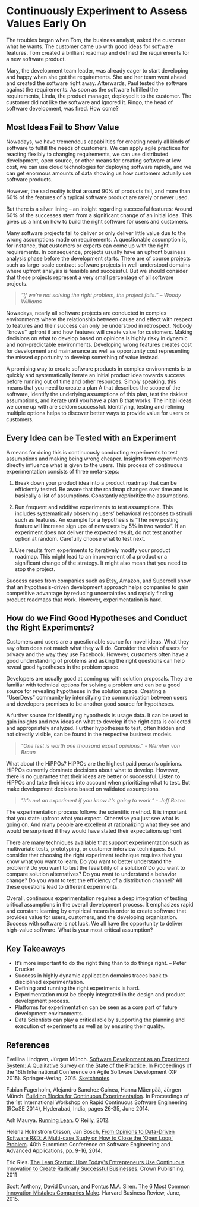 # Continuously Experiment to Assess Values Early On

The troubles began when Tom, the business analyst, asked the customer what he wants. The customer came up with good ideas for software features. Tom created a brilliant roadmap and defined the requirements for a new software product. 

Mary, the development team leader, was already eager to start developing and happy when she got the requirements. She and her team went ahead and created the software right away. Afterwards, Paul tested the software against the requirements. As soon as the software fulfilled the requirements, Linda, the product manager, deployed it to the customer. The customer did not like the software and ignored it. Ringo, the head of software development, was fired. How come?

## Most Ideas Fail to Show Value

Nowadays, we have tremendous capabilities for creating nearly all kinds of software to fulfill the needs of customers. We can apply agile practices for reacting flexibly to changing requirements, we can use distributed development, open source, or other means for creating software at low cost, we can use cloud technologies for deploying software rapidly, and we can get enormous amounts of data showing us how customers actually use software products.

However, the sad reality is that around 90% of products fail, and more than 60% of the features of a typical software product are rarely or never used. 

But there is a silver lining – an insight regarding successful features: Around 60% of the successes stem from a significant change of an initial idea. This gives us a hint on how to build the right software for users and customers.
 
Many software projects fail to deliver or only deliver little value due to the wrong assumptions made on requirements. A questionable assumption is, for instance, that customers or experts can come up with the right requirements. In consequence, projects usually have an upfront business analysis phase before the development starts.  There are of course projects such as large-scale contract software projects in well-understood domains where upfront analysis is feasible and successful. But we should consider that these projects represent a very small percentage of all software projects.

>_“If we’re not solving the right problem, the project fails.”_
>_– Woody Williams_

Nowadays, nearly all software projects are conducted in complex environments where the relationship between cause and effect with respect to features and their success can only be understood in retrospect. Nobody “knows” upfront if and how features will create value for customers. Making decisions on what to develop based on opinions is highly risky in dynamic and non-predictable environments. Developing wrong features creates cost for development and maintenance as well as opportunity cost representing the missed opportunity to develop something of value instead.

A promising way to create software products in complex environments is to quickly and systematically iterate an initial product idea towards success before running out of time and other resources. Simply speaking, this means that you need to create a plan A that describes the scope of the software, identify the underlying assumptions of this plan, test the riskiest assumptions, and iterate until you have a plan B that works. The initial ideas we come up with are seldom successful. Identifying, testing and refining multiple options helps to discover better ways to provide value for users or customers. 

## Every Idea can be Tested with an Experiment

A means for doing this is continuously conducting experiments to test assumptions and making being wrong cheaper. Insights from experiments directly influence what is given to the users. This process of continuous experimentation consists of three meta-steps: 

1.	Break down your product idea into a product roadmap that can be efficiently tested. Be aware that the roadmap changes over time and is basically a list of assumptions. Constantly reprioritize the assumptions.

2.	Run frequent and additive experiments to test assumptions. This includes systematically observing users’ behavioral responses to stimuli such as features. An example for a hypothesis is “The new posting feature will increase sign ups of new users by 5% in two weeks“. If an experiment does not deliver the expected result, do not test another option at random. Carefully choose what to test next.

3.	Use results from experiments to iteratively modify your product roadmap. This might lead to an improvement of a product or a significant change of the strategy. It might also mean that you need to stop the project.

Success cases from companies such as Etsy, Amazon, and Supercell show that an hypothesis-driven development approach helps companies to gain competitive advantage by reducing uncertainties and rapidly finding product roadmaps that work. However, experimentation is hard.

## How do we Find Good Hypotheses and Conduct the Right Experiments?

Customers and users are a questionable source for novel ideas. What they say often does not match what they will do. Consider the wish of users for privacy and the way they use Facebook. However, customers often have a good understanding of problems and asking the right questions can help reveal good hypotheses in the problem space. 

Developers are usually good at coming up with solution proposals. They are familiar with technical options for solving a problem and can be a good source for revealing hypotheses in the solution space. Creating a “UserDevs” community by intensifying the communication between users and developers promises to be another good source for hypotheses. 

A further source for identifying hypothesis is usage data. It can be used to gain insights and new ideas on what to develop if the right data is collected and appropriately analyzed. Further hypotheses to test, often hidden and not directly visible, can be found in the respective business models.

>_"One test is worth one thousand expert opinions."_
>_- Wernher von Braun_

What about the HiPPOs? HiPPOs are the highest paid person’s opinions. HiPPOs currently dominate decisions about what to develop. However, there is no guarantee that their ideas are better or successful. Listen to HiPPOs and take their ideas into account when prioritizing what to test.  But make development decisions based on validated assumptions.

>_"It's not an experiment if you know it's going to work.”_ 
>_- Jeff Bezos_

The experimentation process follows the scientific method. It is important that you state upfront what you expect. Otherwise you just see what is going on. And many people are excellent at rationalizing what they see and would be surprised if they would have stated their expectations upfront.

There are many techniques available that support experimentation such as multivariate tests, prototyping, or customer interview techniques. But consider that choosing the right experiment technique requires that you know what you want to learn. Do you want to better understand the problem? Do you want to test the feasibility of a solution? Do you want to compare solution alternatives? Do you want to understand a behavior change? Do you want to test the efficiency of a distribution channel? All these questions lead to different experiments. 

Overall, continuous experimentation requires a deep integration of testing critical assumptions in the overall development process. It emphasizes rapid and constant learning by empirical means in order to create software that provides value for users, customers, and the developing organization. Success with software is not luck. We all have the opportunity to deliver high-value software. What is your most critical assumption?

## Key Takeaways

* It’s more important to do the right thing than to do things right. – Peter Drucker 
*	Success in highly dynamic application domains traces back to disciplined experimentation.
*	Defining and running the right experiments is hard.
*	Experimentation must be deeply integrated in the design and product development process.
* Platforms for experimentation can be seen as a core part of future development environments.
* Data Scientists can play a critical role by supporting the planning and execution of experiments as well as by ensuring their quality.
 
## References

Eveliina Lindgren, Jürgen Münch. [Software Development as an Experiment System: A Qualitative Survey on the State of the Practice](https://www.researchgate.net/publication/271514890_Software_Development_as_an_Experiment_System_A_Qualitative_Survey_on_the_State_of_the_Practice). In Proceedings of the 16th International Conference on Agile Software Development (XP 2015). Springer-Verlag, 2015. [Sketchnotes](https://www.researchgate.net/publication/277286183_1505_xp_01_sketchnotes_lindgren).

Fabian Fagerholm, Alejandro Sanchez Guinea, Hanna Mäenpää, Jürgen Münch. [Building Blocks for Continuous Experimentation](https://www.researchgate.net/publication/260323113_Building_Blocks_for_Continuous_Experimentation?ev=prf_pub). In Proceedings of the 1st International Workshop on Rapid Continuous Software Engineering (RCoSE 2014), Hyderabad, India, pages 26-35, June 2014.

Ash Maurya. [Running Lean](http://www.amazon.com/Running-Lean-Iterate-Plan-Works/dp/1449305172/ref=sr_1_1?ie=UTF8&qid=1452807941&sr=8-1&keywords=running+lean). O'Reilly, 2012.

Helena Holmström Olsson, Jan Bosch, [From Opinions to Data-Driven Software R&D: A Multi-case Study on How to Close the 'Open Loop' Problem](http://ieeexplore.ieee.org/xpl/login.jsp?tp=&arnumber=6928783&url=http%3A%2F%2Fieeexplore.ieee.org%2Fiel7%2F6921520%2F6928770%2F06928783.pdf%3Farnumber%3D6928783). 40th Euromicro Conference on Software Engineering and Advanced Applications, pp. 9-16, 2014.

Eric Ries. [The Lean Startup: How Today's Entrepreneurs Use Continuous Innovation to Create Radically Successful Businesses.](http://theleanstartup.com) Crown Publishing, 2011

Scott Anthony, David Duncan, and Pontus M.A. Siren. [The 6 Most Common Innovation Mistakes Companies Make](https://hbr.org/2015/06/the-6-most-common-innovation-mistakes-companies-make). Harvard Business Review, June, 2015.
